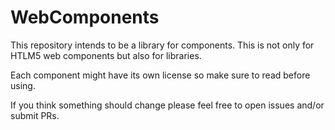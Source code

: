 # WebComponents
This repository intends to be a library for components.
This is not only for HTLM5 web components but also for libraries.

Each component might have its own license so make sure to read before using.

If you think something should change please feel free to open issues and/or submit PRs.